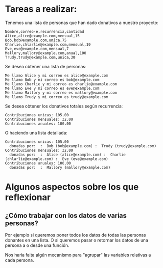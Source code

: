 # Tareas a realizar:

Tenemos una lista de personas que han dado donativos a nuestro proyecto:

```
Nombre,correo-e,recurrencia,cantidad
Alice,alice@example.com,mensual,15
Bob,bob@example.com,unica,75
Charlie,chlarlie@example.com,mensual,10
Eve,eve@example.com,mensual,7
Mallory,mallory@example.com,anual,100
Trudy,trudy@example.com,unica,30
```

Se desea obtener una lista de personas:

```
Me llamo Alice y mi correo es alice@example.com
Me llamo Bob y mi correo es bob@example.com
Me llamo Charlie y mi correo es charlie@example.com
Me llamo Eve y mi correo es eve@example.com
Me llamo Mallory y mi correo es mallory@example.com
Me llamo Trudy y mi correo es trudy@example.com
```

Se desea obtener los donativos totales según recurrencia:

```
Contribuciones unicas: 105.00
Contribuciones mensuales: 32.00
Contribuciones anuales: 100.00
```

O haciendo una lista detallada:

```
Contribuciones unicas: 105.00
  donadas por:  :  Bob (bob@example.com) :  Trudy (trudy@example.com)
Contribuciones mensuales: 32.00
  donadas por:  :  Alice (alice@example.com) :  Charlie (chlarlie@example.com) :  Eve (eve@example.com)
Contribuciones anuales: 100.00
  donadas por:  :  Mallory (mallory@example.com)
```

# Algunos aspectos sobre los que reflexionar

## ¿Cómo trabajar con los datos de varias personas?

Por ejemplo si queremos poner todos los datos de todas las personas donantes en una lista.
O si queremos pasar o retornar los datos de una persona a o desde una función.

Nos haria falta algún mecanismo para "agrupar" las variables relativas a cada persona.

